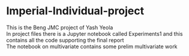 # Imperial-Individual-project
This is the Beng JMC project of Yash Yeola <br />
In project files there is a Jupyter notebook called Experiments1 and this contains all the code supporting the final report <br />
The notebook on multivariate contains some prelim multivariate work <br />
